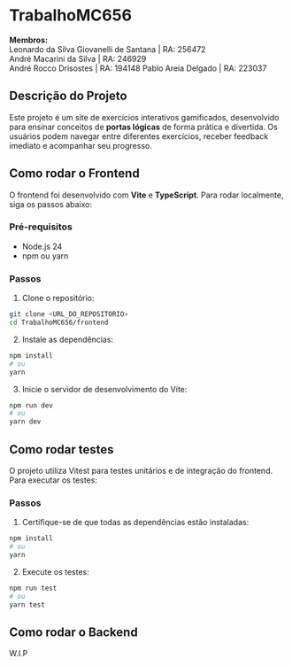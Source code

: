 # TrabalhoMC656

**Membros:**  
Leonardo da Silva Giovanelli de Santana | RA: 256472  
André Macarini da Silva | RA: 246929  
André Rocco Drisostes | RA: 194148
Pablo Areia Delgado | RA: 223037

## Descrição do Projeto

Este projeto é um site de exercícios interativos gamificados, desenvolvido para ensinar conceitos de **portas lógicas** de forma prática e divertida. Os usuários podem navegar entre diferentes exercícios, receber feedback imediato e acompanhar seu progresso.

## Como rodar o Frontend

O frontend foi desenvolvido com **Vite** e **TypeScript**. Para rodar localmente, siga os passos abaixo:

### Pré-requisitos

- Node.js 24
- npm ou yarn

### Passos

1. Clone o repositório:

```bash
git clone <URL_DO_REPOSITORIO>
cd TrabalhoMC656/frontend
```

2. Instale as dependências:

```bash
npm install
# ou
yarn
```

3. Inicie o servidor de desenvolvimento do Vite:

```bash
npm run dev
# ou
yarn dev
```
## Como rodar testes

O projeto utiliza Vitest para testes unitários e de integração do frontend. Para executar os testes:

### Passos

1. Certifique-se de que todas as dependências estão instaladas:

```bash
npm install
# ou
yarn
```

2. Execute os testes:

```bash
npm run test
# ou
yarn test
```

## Como rodar o Backend
W.I.P


